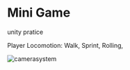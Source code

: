 # Mini Game
 unity pratice

Player Locomotion:
Walk,
Sprint,
Rolling,

![camerasystem](https://github.com/liwinghin/Mini-Game/blob/main/Gif/CameraSystem.gif)
